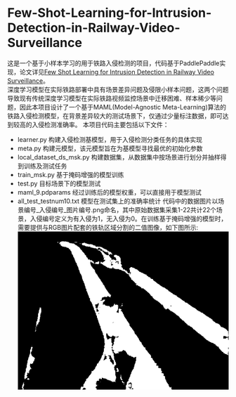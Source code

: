 # Few-Shot-Learning-for-Intrusion-Detection-in-Railway-Video-Surveillance
这是一个基于小样本学习的用于铁路入侵检测的项目，代码基于PaddlePaddle实现，论文详见[Few Shot Learning for Intrusion Detection in Railway Video Surveillance](https://ieeexplore.ieee.org/abstract/document/9511814)。  
深度学习模型在实际铁路部署中具有场景差异问题及侵限小样本问题，这两个问题导致现有传统深度学习模型在实际铁路视频监控场景中迁移困难、样本稀少等问题，因此本项目设计了一个基于MAML(Model-Agnostic Meta-Learning)算法的铁路入侵检测模型，在背景差异较大的测试场景下，仅通过少量标注数据，即可达到较高的入侵检测准确率。 
本项目代码主要包括以下文件：  
* learner.py 构建入侵检测基模型，用于入侵检测分类任务的具体实现
* meta.py 构建元模型，该元模型旨在为基模型寻找最优的初始化参数
* local_dataset_ds_msk.py 构建数据集，从数据集中按场景进行划分并抽样得到训练及测试任务
* train_msk.py 基于掩码增强的模型训练
* test.py 目标场景下的模型测试
* maml_9.pdparams 经过训练后的模型权重，可以直接用于模型测试
* all_test_testnum10.txt 模型在测试集上的准确率统计
代码中的数据图片以场景编号_入侵编号_图片编号.png命名，其中原始数据集采集1-22共计22个场景，入侵编号定义为有入侵为1，无入侵为0。在训练基于掩码增强的模型时，需要提供与RGB图片配套的铁轨区域分割的二值图像，如下图所示:  
![image](https://github.com/guojiangyuan-1/Few-Shot-Learning-for-Intrusion-Detection-in-Railway-Video-Surveillance/blob/main/9_1_9.png)

